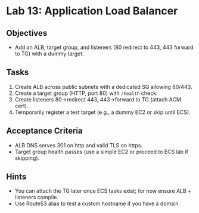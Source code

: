 # Lab 13: Application Load Balancer

## Objectives

- Add an ALB, target group, and listeners (80 redirect to 443, 443 forward to TG) with a dummy target.

## Tasks

1. Create ALB across public subnets with a dedicated SG allowing 80/443.
2. Create a target group (HTTP, port 80) with `/health` check.
3. Create listeners 80→redirect 443, 443→forward to TG (attach ACM cert).
4. Temporarily register a test target (e.g., a dummy EC2 or skip until ECS).

## Acceptance Criteria

- ALB DNS serves 301 on http and valid TLS on https.
- Target group health passes (use a simple EC2 or proceed to ECS lab if skipping).

## Hints

- You can attach the TG later once ECS tasks exist; for now ensure ALB + listeners compile.
- Use Route53 alias to test a custom hostname if you have a domain.
